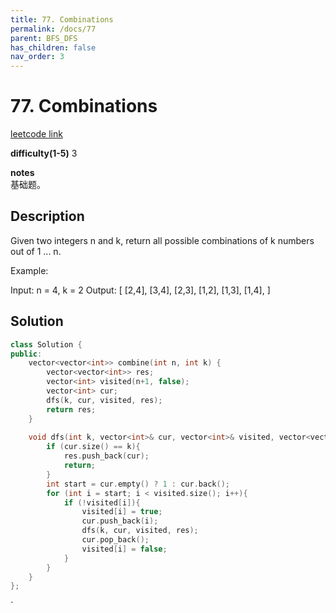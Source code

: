 ```yaml
---
title: 77. Combinations
permalink: /docs/77
parent: BFS_DFS
has_children: false
nav_order: 3
---
```

# 77. Combinations
[leetcode link](https://leetcode.com/problems/combinations/)

**difficulty(1-5)** 
3

**notes**   
基础题。

## Description
Given two integers n and k, return all possible combinations of k numbers out of 1 ... n.

Example:

Input: n = 4, k = 2
Output:
[
  [2,4],
  [3,4],
  [2,3],
  [1,2],
  [1,3],
  [1,4],
]

## Solution

```c++
class Solution {
public:
    vector<vector<int>> combine(int n, int k) {
        vector<vector<int>> res;
        vector<int> visited(n+1, false);
        vector<int> cur;
        dfs(k, cur, visited, res);
        return res;
    }
    
    void dfs(int k, vector<int>& cur, vector<int>& visited, vector<vector<int>>& res){
        if (cur.size() == k){
            res.push_back(cur);
            return;
        }
        int start = cur.empty() ? 1 : cur.back();
        for (int i = start; i < visited.size(); i++){
            if (!visited[i]){
                visited[i] = true;
                cur.push_back(i);
                dfs(k, cur, visited, res);
                cur.pop_back();
                visited[i] = false;
            }
        }
    }
};
```

<!-- 
Default label
{: .label }

Blue label
{: .label .label-blue }

Stable
{: .label .label-green }

New release
{: .label .label-purple }

Coming soon
{: .label .label-yellow }

Deprecated
{: .label .label-red } -->
`